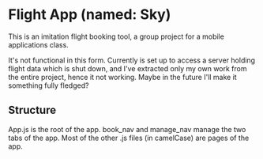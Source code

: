 # Flight App (named: Sky)
This is an imitation flight booking tool, a group project for a mobile applications class. 

It's not functional in this form. Currently is set up to access a server holding flight data which is shut down, and I've extracted only my own work from the entire project, hence it not working. Maybe in the future I'll make it something fully fledged?

## Structure
App.js is the root of the app.
book_nav and manage_nav manage the two tabs of the app.
Most of the other .js files (in camelCase) are pages of the app. 
